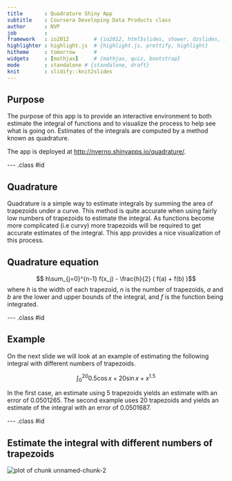 ```yaml
---
title       : Quadrature Shiny App
subtitle    : Coursera Developing Data Products class
author      : NVP
job         : 
framework   : io2012        # {io2012, html5slides, shower, dzslides, ...}
highlighter : highlight.js  # {highlight.js, prettify, highlight}
hitheme     : tomorrow      # 
widgets     : [mathjax]     # {mathjax, quiz, bootstrap}
mode        : standalone # {standalone, draft}
knit        : slidify::knit2slides
---
```


## Purpose

The purpose of this app is to provide an interactive environment to both estimate the integral of functions and to visualize the process to help see what is going on.  Estimates of the integrals are computed by a method known as quadrature.

The app is deployed at http://nverno.shinyapps.io/quadrature/.

--- .class #id

## Quadrature

Quadrature is a simple way to estimate integrals by summing the area of trapezoids under a curve.  This method is quite accurate when using fairly low numbers of trapezoids to estimate the integral.  As functions become more complicated (i.e curvy) more trapezoids will be required to get accurate estimates of the integral.  This app provides a nice visualization of this process.

## Quadrature equation
$$ h\sum_{j=0}^{n-1} f(x_j) - \frac{h}{2} ( f(a) + f(b) )$$
where $h$ is the width of each trapezoid, $n$ is the number of trapezoids, $a$ and $b$ are the lower and upper bounds of the integral, and $f$ is the function being integrated.

--- .class #id 

## Example


On the next slide we will look at an example of estimating the following integral with different numbers of trapezoids.  

$$\int_0^{20} {0.5\cos x + 20\sin x + x^{1.5}}$$

In the first case, an estimate using 5 trapezoids yields an estimate with an error of 0.0501265.  The second example uses 20 trapezoids and yields an estimate of the integral with an error of 0.0501687.

--- .class #id

## Estimate the integral with different numbers of trapezoids
![plot of chunk unnamed-chunk-2](assets/fig/unnamed-chunk-2-1.png)

